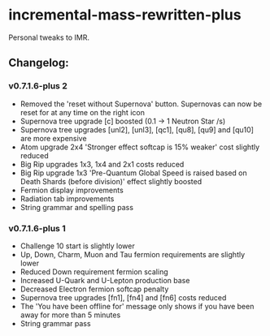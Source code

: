 # incremental-mass-rewritten-plus

Personal tweaks to IMR.

## Changelog:

### v0.7.1.6-plus 2

- Removed the 'reset without Supernova' button. Supernovas can now be reset for at any time on the right icon
- Supernova tree upgrade [c] boosted (0.1 -> 1 Neutron Star /s)
- Supernova tree upgrades [unl2], [unl3], [qc1], [qu8], [qu9] and [qu10] are more expensive
- Atom upgrade 2x4 'Stronger effect softcap is 15% weaker' cost slightly reduced
- Big Rip upgrades 1x3, 1x4 and 2x1 costs reduced
- Big Rip upgrade 1x3 'Pre-Quantum Global Speed is raised based on Death Shards (before division)' effect slightly boosted
- Fermion display improvements
- Radiation tab improvements
- String grammar and spelling pass

### v0.7.1.6-plus 1

- Challenge 10 start is slightly lower
- Up, Down, Charm, Muon and Tau fermion requirements are slightly lower
- Reduced Down requirement fermion scaling
- Increased U-Quark and U-Lepton production base
- Decreased Electron fermion softcap penalty
- Supernova tree upgrades [fn1], [fn4] and [fn6] costs reduced
- The 'You have been offline for' message only shows if you have been away for more than 5 minutes
- String grammar pass
